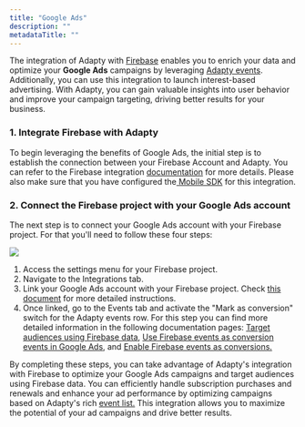 ```yaml
---
title: "Google Ads"
description: ""
metadataTitle: ""
---
```


The integration of Adapty with [Firebase](https://docs.adapty.io/docs/firebase-and-google-analytics) enables you to enrich your data and optimize your **Google Ads** campaigns by leveraging [Adapty events](https://docs.adapty.io/docs/events). Additionally, you can use this integration to launch interest-based advertising. With Adapty, you can gain valuable insights into user behavior and improve your campaign targeting, driving better results for your business.

### 1. Integrate Firebase with Adapty

 To begin leveraging the benefits of Google Ads, the initial step is to establish the connection between your Firebase Account and Adapty. You can refer to the Firebase integration [documentation](https://docs.adapty.io/docs/firebase-and-google-analytics) for more details. Please also make sure that you have configured the[ Mobile SDK](https://docs.adapty.io/docs/firebase-and-google-analytics#3-set-up-adapty-sdk) for this integration. 

### 2. Connect the Firebase project with your Google Ads account

The next step is to connect your Google Ads account with your Firebase project. For that you'll need to follow these four steps:


<div style={{ textAlign: 'left' }}>
  <img 
    src="https://files.readme.io/458e843-07c949af-d174-461d-b3d8-e9825b6b1896.jpg" 
    style={{ width: 'auto', border: 'none' }}
  />
</div>





1. Access the settings menu for your Firebase project.
2. Navigate to the Integrations tab.
3. Link your Google Ads account with your Firebase project. Check [this document](https://support.google.com/firebase/answer/6383833#zippy=%2Cin-this-article) for more detailed instructions.
4. Once linked, go to the Events tab and activate the "Mark as conversion" switch for the Adapty events row. For this step you can find  more detailed information  in the following documentation pages: [Target audiences using Firebase data](https://support.google.com/google-ads/answer/6398643), [Use Firebase events as conversion events in Google Ads](https://support.google.com/google-ads/answer/6366292), and [Enable Firebase events as conversions.](https://support.google.com/firebase/answer/6317522#enable&zippy=%2Cin-this-article)

By completing these steps, you can take advantage of Adapty's integration with Firebase to optimize your Google Ads campaigns and target audiences using Firebase data. You can efficiently handle subscription purchases and renewals and enhance your ad performance by optimizing campaigns based on Adapty's rich [event list.](https://docs.adapty.io/docs/events) This integration allows you to maximize the potential of your ad campaigns and drive better results.